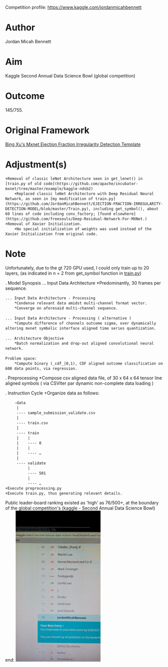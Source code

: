 

Competition profile: https://www.kaggle.com/jordanmicahbennett

Author
====
Jordan Micah Bennett

Aim
====
Kaggle Second Annual Data Science Bowl (global competition)

Outcome
====
145/755.


Original Framework 
====
[Bing Xu's Mxnet Ejection Fraction Irregularity Detection Template](https://github.com/apache/incubator-mxnet/tree/master/example/kaggle-ndsb2)


Adjustment(s)
==== 
	+Removal of classic leNet Architecture seen in get_lenet() in [train.py of old code](https://github.com/apache/incubator-mxnet/tree/master/example/kaggle-ndsb2) 
		+Replaced classic leNet Architecture with Deep Residual Neural Network, as seen in [my modification of train.py](https://github.com/JordanMicahBennett/EJECTION-FRACTION-IRREGULARITY-DETECTION-MODEL/blob/master/Train.py), including get_symbol(), about 60 lines of code including conv_factory; [found elsewhere](https://github.com/freesouls/Deep-Residual-Network-For-MXNet.)
	+Removal of Xavier Initialization.
		+No special initialization of weights was used instead of the Xavier Initialization from original code.

Note
====
Unfortunately, due to the gt 720 GPU used, I could only train up to 20 layers, (as indicated in  n = 2 from get_symbol function in [train.py](https://github.com/JordanMicahBennett/EJECTION-FRACTION-IRREGULARITY-DETECTION-MODEL/blob/master/Train.py))







. Model Synopsis
	... Input Data Architecture
		*Predominantly, 30 frames per sequence.

	... Input Data Architecture - Processing
		*Condense relevant data amidst multi-channel format vector.
		*Converge on aforesaid multi-channel sequence.

	... Input Data Architecture - Processing ( alternative )
		*Compute difference of channels outcome sigma, over dynamically altering mxnet symbolic interface aligned time series quantization. 

	... Architecture Objective
		*Batch normalization and drop-out aligned convolutional neural network.

	Problem space:
		*Compute binary (_cdf_|0,1), CDF aligned outcome classification on 600 data points, via regression. 


		
		
		
		
		
		
		
. Preprocessing
	*Compose csv aligned data file, of 30 x 64 x 64 tensor line aligned symbols ( via CSVIter par dynamic non-complete data loading )

	
	
	
	
	
	
	

	

. Instruction Cycle
	+Organize data as follows:
	
		-data
		 |
		 ---- sample_submission_validate.csv
		 |
		 ---- train.csv
		 |
		 ---- train
		 |    |
		 |    ---- 0
		 |    |
		 |    ---- …
		 |
		 ---- validate
			  |
			  ---- 501
			  |
			  ---- …
	+Execute preprocessing.py
	+Execute train.py, thus generating relevant details.







	
	
Public leader-board ranking existed as 'high' as 76/500+, at the boundary of the global competition's (kaggle - Second Annual Data Science Bowl) end:
![Alt text](https://github.com/JordanMicahBennett/EJECTION-FRACTION-IRREGULARITY-DETECTION-MODEL/blob/master/data/images/captures/0.png)
